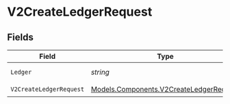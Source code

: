# V2CreateLedgerRequest


## Fields

| Field                                                                                       | Type                                                                                        | Required                                                                                    | Description                                                                                 | Example                                                                                     |
| ------------------------------------------------------------------------------------------- | ------------------------------------------------------------------------------------------- | ------------------------------------------------------------------------------------------- | ------------------------------------------------------------------------------------------- | ------------------------------------------------------------------------------------------- |
| `Ledger`                                                                                    | *string*                                                                                    | :heavy_check_mark:                                                                          | Name of the ledger.                                                                         | ledger001                                                                                   |
| `V2CreateLedgerRequest`                                                                     | [Models.Components.V2CreateLedgerRequest](../../Models/Components/V2CreateLedgerRequest.md) | :heavy_check_mark:                                                                          | N/A                                                                                         |                                                                                             |